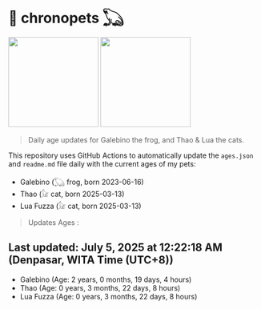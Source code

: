# 🐾 chronopets 𓆏
<img src="https://github.com/user-attachments/assets/802b3632-7c4b-4232-a3a0-8b1d8fa6f04d" widht=180 height=180 >
<img src="https://github.com/user-attachments/assets/16687005-7ebb-4607-be57-0c8e528fed06" widht=180 height=180 >

> Daily age updates for Galebino the frog, and Thao & Lua the cats.

This repository uses GitHub Actions to automatically update the `ages.json` and `readme.md` file daily with the current ages of my pets: <br>
- Galebino (𓆏 frog, born 2023-06-16)
- Thao (𓃠 cat, born 2025-03-13)
- Lua Fuzza (𓃠 cat, born 2025-03-13)

> Updates Ages :

## Last updated: July 5, 2025 at 12:22:18 AM (Denpasar, WITA Time (UTC+8))

- Galebino (Age: 2 years, 0 months, 19 days, 4 hours)
- Thao (Age: 0 years, 3 months, 22 days, 8 hours)
- Lua Fuzza (Age: 0 years, 3 months, 22 days, 8 hours)

